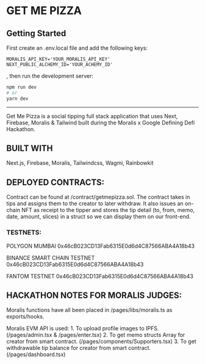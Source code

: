 # GET ME PIZZA

## Getting Started

First create an .env.local file and add the following keys:

```
MORALIS_API_KEY='YOUR_MORALIS_API_KEY'
NEXT_PUBLIC_ALCHEMY_ID='YOUR_ACHEMY_ID'

```

, then run the development server:

```bash
npm run dev
# or
yarn dev
```

---

Get Me Pizza is a social tipping full stack application that uses Next, Firebase, Moralis & Tailwind built during the Moralis x Google Defining Defi Hackathon.

## BUILT WITH

Next.js, Firebase, Moralis, Tailwindcss, Wagmi, Rainbowkit

## DEPLOYED CONTRACTS:

Contract can be found at /contract/getmepizza.sol. The contract takes in tips and assigns them to the creator to later withdraw. It also issues an on-chain NFT as receipt to the tipper and stores the tip detail (to, from, memo, date, amount, slices) in a struct so we can display them on our front-end.

### TESTNETS:

POLYGON MUMBAI
0x46cB023CD13Fab6315E0d6d4C87566ABA4A18b43

BINANCE SMART CHAIN TESTNET
0x46cB023CD13Fab6315E0d6d4C87566ABA4A18b43

FANTOM TESTNET
0x46cB023CD13Fab6315E0d6d4C87566ABA4A18b43

## HACKATHON NOTES FOR MORALIS JUDGES:

Moralis functions have all been placed in /pages/libs/moralis.ts as exports/hooks.

Moralis EVM API is used: 1. To upload profile images to IPFS. (/pages/admin.tsx & /pages/enter.tsx) 2. To get memo structs Array for creator from smart contract. (/pages/components/Supporters.tsx) 3. To get withdrawable tip balance for creator from smart contract. (/pages/dashboard.tsx)
